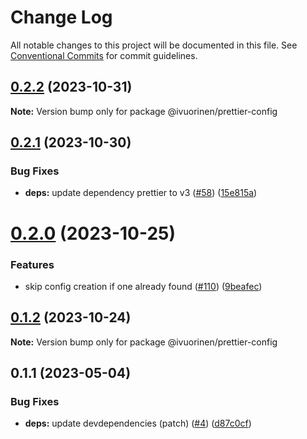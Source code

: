 # Change Log

All notable changes to this project will be documented in this file. See [Conventional Commits](https://conventionalcommits.org) for commit guidelines.

## [0.2.2](https://github.com/ivuorinen/base-configs/compare/@ivuorinen/prettier-config@0.2.1...@ivuorinen/prettier-config@0.2.2) (2023-10-31)

**Note:** Version bump only for package @ivuorinen/prettier-config

## [0.2.1](https://github.com/ivuorinen/base-configs/compare/@ivuorinen/prettier-config@0.2.0...@ivuorinen/prettier-config@0.2.1) (2023-10-30)

### Bug Fixes

- **deps:** update dependency prettier to v3 ([#58](https://github.com/ivuorinen/base-configs/issues/58)) ([15e815a](https://github.com/ivuorinen/base-configs/commit/15e815a53d46bb369cb2d7c0eb7b54474245afee))

# [0.2.0](https://github.com/ivuorinen/base-configs/compare/@ivuorinen/prettier-config@0.1.2...@ivuorinen/prettier-config@0.2.0) (2023-10-25)

### Features

- skip config creation if one already found ([#110](https://github.com/ivuorinen/base-configs/issues/110)) ([9beafec](https://github.com/ivuorinen/base-configs/commit/9beafec48681768f06ff24029391176d87169261))

## [0.1.2](https://github.com/ivuorinen/base-configs/compare/@ivuorinen/prettier-config@0.1.1...@ivuorinen/prettier-config@0.1.2) (2023-10-24)

**Note:** Version bump only for package @ivuorinen/prettier-config

## 0.1.1 (2023-05-04)

### Bug Fixes

- **deps:** update devdependencies (patch) ([#4](https://github.com/ivuorinen/base-configs/issues/4)) ([d87c0cf](https://github.com/ivuorinen/base-configs/commit/d87c0cf5fd2494b0577086e590b72f4ec7bb30ee))
